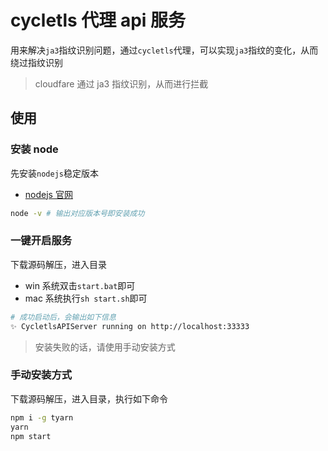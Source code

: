 # cycletls 代理 api 服务

用来解决`ja3`指纹识别问题，通过`cycletls`代理，可以实现`ja3`指纹的变化，从而绕过指纹识别

> cloudfare 通过 ja3 指纹识别，从而进行拦截

## 使用

### 安装 node

先安装`nodejs`稳定版本

- [nodejs 官网](https://nodejs.org/zh-cn/)

```bash
node -v # 输出对应版本号即安装成功
```

### 一键开启服务

下载源码解压，进入目录

- win 系统双击`start.bat`即可
- mac 系统执行`sh start.sh`即可

```bash
# 成功启动后，会输出如下信息
✨ CycletlsAPIServer running on http://localhost:33333
```

> 安装失败的话，请使用手动安装方式

### 手动安装方式

下载源码解压，进入目录，执行如下命令

```bash
npm i -g tyarn
yarn
npm start
```
